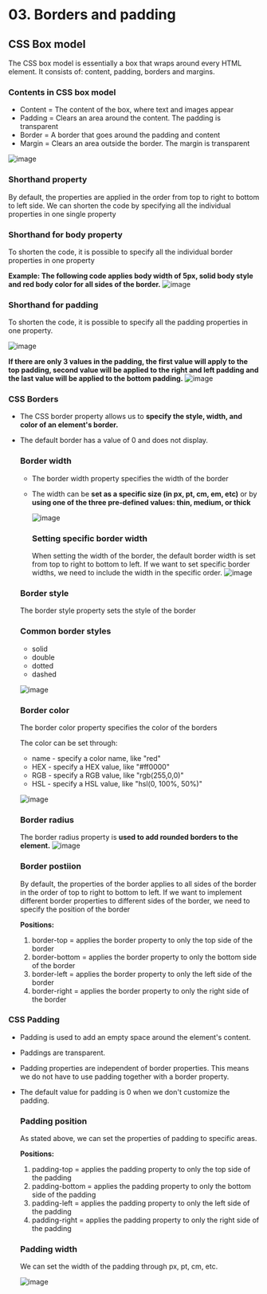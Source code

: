 # 03. Borders and padding

## CSS Box model
The CSS box model is essentially a box that wraps around every HTML element. It consists of: content, padding, borders and margins. 

### Contents in CSS box model
- Content = The content of the box, where text and images appear
- Padding = Clears an area around the content. The padding is transparent
- Border = A border that goes around the padding and content
- Margin = Clears an area outside the border. The margin is transparent

![image](https://github.com/Fong20/Learning-repository/assets/150316121/74aa029d-7dce-416a-809a-a2cca27c7379)

### Shorthand property
By default, the properties are applied in the order from top to right to bottom to left side. We can shorten the code by specifying all the individual properties in one single property

 ### Shorthand for body property
  To shorten the code, it is possible to specify all the individual border properties in one property
  
  **Example: The following code applies body width of 5px, solid body style and red body color for all sides of the border.**
  ![image](https://github.com/Fong20/Learning-repository/assets/150316121/f3c311a9-835f-4411-bcdd-ae2c56fe864c)

### Shorthand for padding
To shorten the code, it is possible to specify all the padding properties in one property.

![image](https://github.com/Fong20/Learning-repository/assets/150316121/bb10f83e-ffc0-4857-8fbf-e608ef94ac9e)

**If there are only 3 values in the padding, the first value will apply to the top padding, second value will be applied to the right and left padding and the last value will be applied to the bottom padding.**
![image](https://github.com/Fong20/Learning-repository/assets/150316121/f8e1b749-5f8f-4606-9298-2b024d994478)

### CSS Borders
- The CSS border property allows us to **specify the style, width, and color of an element's border.**
- The default border has a value of 0 and does not display.
  
  ### Border width
  - The border width property specifies the width of the border
  - The width can be **set as a specific size (in px, pt, cm, em, etc)** or by **using one of the three pre-defined values: thin, medium, or thick**

     ![image](https://github.com/Fong20/Learning-repository/assets/150316121/58ebda27-35dd-40ce-a061-8dd51dfde1aa)

    ### Setting specific border width
    When setting the width of the border, the default border width is set from top to right to bottom to left. If we want to set specific border widths, we need to include the width in the specific order.
    ![image](https://github.com/Fong20/Learning-repository/assets/150316121/9af4c54e-4131-459c-80d9-e4099b7e14f8)
   
  ### Border style
  The border style property sets the style of the border
    
  ### Common border styles
  - solid
  - double
  - dotted
  - dashed

  ![image](https://github.com/Fong20/Learning-repository/assets/150316121/66fc388c-5781-4356-98cb-98554878da26)

  ### Border color
  The border color property specifies the color of the borders

  The color can be set through:
  - name - specify a color name, like "red"
  - HEX - specify a HEX value, like "#ff0000"
  - RGB - specify a RGB value, like "rgb(255,0,0)"
  - HSL - specify a HSL value, like "hsl(0, 100%, 50%)"
  
  ![image](https://github.com/Fong20/Learning-repository/assets/150316121/0f0bc5de-c49b-4de2-afb6-d61676db28c0)

  ### Border radius
  The border radius property is **used to add rounded borders to the element.**
  ![image](https://github.com/Fong20/Learning-repository/assets/150316121/383b0b5c-04af-4a96-ab21-379e735cc891)

  ### Border postiion
  By default, the properties of the border applies to all sides of the border in the order of top to right to bottom to left. If we want to implement different border properties to different sides of the border, we need to specify the position of the border
  
  **Positions:**
  1. border-top = applies the border property to only the top side of the border
  2. border-bottom = applies the border property to only the bottom side of the border
  3. border-left = applies the border property to only the left side of the border
  4. border-right = applies the border property to only the right side of the border

### CSS Padding
- Padding is used to add an empty space around the element's content.
- Paddings are transparent.
- Padding properties are independent of border properties. This means we do not have to use padding together with a border property.
- The default value for padding is 0 when we don't customize the padding.

  ### Padding position
  As stated above, we can set the properties of padding to specific areas.

  **Positions:**
  1. padding-top = applies the padding property to only the top side of the padding
  2. padding-bottom = applies the padding property to only the bottom side of the padding
  3. padding-left = applies the padding property to only the left side of the padding
  4. padding-right = applies the padding property to only the right side of the padding


  ### Padding width
  We can set the width of the padding through px, pt, cm, etc.

  ![image](https://github.com/Fong20/Learning-repository/assets/150316121/a67d0269-7df1-4692-aedf-ac8bf0b471de)

  






  
  

  
  
 

  

  
  


